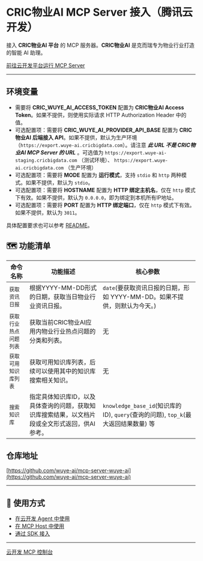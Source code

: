# CRIC物业AI MCP Server 接入（腾讯云开发）

接入 **CRIC物业AI 平台** 的 MCP 服务器。**CRIC物业AI** 是克而瑞专为物业行业打造的智能 AI 助理。

[前往云开发平台运行 MCP Server](https://tcb.cloud.tencent.com/dev#/ai?tab=mcp&p&mcp-template=mcp-server-wuye-ai)

---

## 环境变量

- 需要将 **CRIC_WUYE_AI_ACCESS_TOKEN** 配置为 **CRIC物业AI Access Token**。如果不提供，则使用实际请求 HTTP Authorization Header 中的值。
- 可选配置项：需要将 **CRIC_WUYE_AI_PROVIDER_API_BASE** 配置为 **CRIC物业AI 后端接入 API**。如果不提供，默认为生产环境（`https://export.wuye-ai.cricbigdata.com`）。请注意 ***此 URL 不是 CRIC物业AI MCP Server 的 URL*** 。可选值为 `https://export.wuye-ai-staging.cricbigdata.com` （测试环境）、 `https://export.wuye-ai.cricbigdata.com` （生产环境）
- 可选配置项：需要将 **MODE** 配置为 **运行模式**，支持 `stdio` 和 `http` 两种模式。如果不提供，默认为 `stdio`。
- 可选配置项：需要将 **HOSTNAME** 配置为 **HTTP 绑定主机名**，仅在 `http` 模式下有效。如果不提供，默认为 `0.0.0.0`，即为绑定到本机所有IP地址。
- 可选配置项：需要将 **PORT** 配置为 **HTTP 绑定端口**，仅在 `http` 模式下有效。如果不提供，默认为 `3011`。

具体配置要求也可以参考 [README](https://github.com/wuye-ai/mcp-server-wuye-ai/blob/master/README.md)。

## 🗺️ 功能清单

| 命令名称         | 功能描述                                              | 核心参数                                                              |
|--------------|---------------------------------------------------|-------------------------------------------------------------------|
| `获取资讯日报`     | 根据YYYY-MM-DD形式的日期，获取当日物业行业资讯日报。                   | `date`(要获取资讯日报的日期，形如 YYYY-MM-DD。如果不提供，则默认为今天。)                    |
| `获取行业热点问题列表` | 获取当前CRIC物业AI应用内物业行业热点问题的分类和列表。                    | 无                                                                 |
| `获取可用知识库列表`  | 获取可用知识库列表，后续可以使用其中的知识库搜索相关知识。                     | 无                                                                 |
| `搜索知识库`      | 指定具体知识库ID，以及具体查询的问题，获取知识库搜索结果，以文档片段或全文形式返回，供AI参考。 | `knowledge_base_id`(知识库的 ID), `query`(查询的问题), `top_k`(最大返回结果数量) 等 |

## 仓库地址

[https://github.com/wuye-ai/mcp-server-wuye-ai](https://github.com/wuye-ai/mcp-server-wuye-ai)

---

## 🔌 使用方式

- [在云开发 Agent 中使用](https://docs.cloudbase.net/ai/mcp/use/agent)
- [在 MCP Host 中使用](https://docs.cloudbase.net/ai/mcp/use/mcp-host)
- [通过 SDK 接入](https://docs.cloudbase.net/ai/mcp/use/sdk)

---

[云开发 MCP 控制台](https://tcb.cloud.tencent.com/dev#/ai?tab=mcp)  
